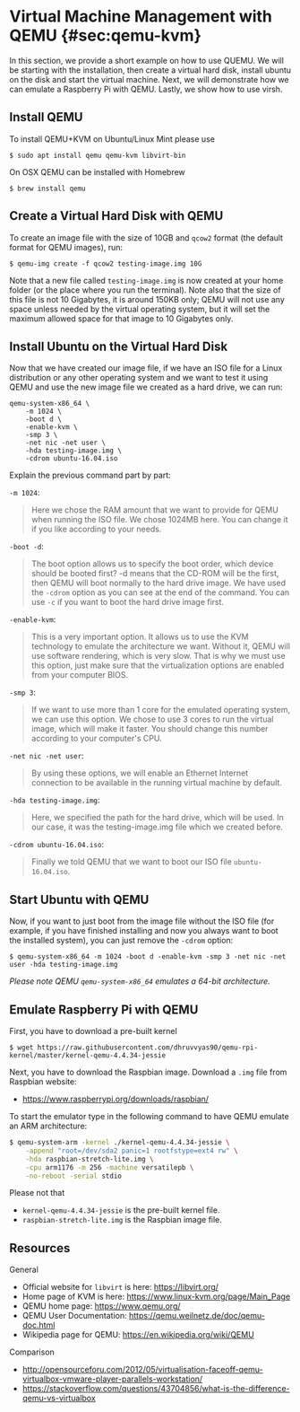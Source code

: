# Virtual Machine Management with QEMU {#sec:qemu-kvm}

In this section, we provide a short example on how to use QUEMU.  We
will be starting with the installation, then create a virtual hard
disk, install ubuntu on the disk and start the virtual machine. Next,
we will demonstrate how we can emulate a Raspberry Pi with QEMU.
Lastly, we show how to use virsh.

## Install QEMU

To install QEMU+KVM on Ubuntu/Linux Mint please use

    $ sudo apt install qemu qemu-kvm libvirt-bin

On OSX QEMU can be installed with Homebrew

    $ brew install qemu

## Create a Virtual Hard Disk with QEMU

To create an image file with the size of 10GB and `qcow2` format
(the default format for QEMU images), run:

    $ qemu-img create -f qcow2 testing-image.img 10G

Note that a new file called `testing-image.img` is now created at your
home folder (or the place where you run the terminal). Note also that
the size of this file is not 10 Gigabytes, it is around 150KB only; QEMU
will not use any space unless needed by the virtual operating system, but
it will set the maximum allowed space for that image to 10 Gigabytes
only.

## Install Ubuntu on the Virtual Hard Disk

Now that we have created our image file, if we have an ISO file for a
Linux distribution or any other operating system and we want to test it
using QEMU and use the new image file we created as a hard drive, we can
run:

    qemu-system-x86_64 \
        -m 1024 \
        -boot d \
        -enable-kvm \
        -smp 3 \
        -net nic -net user \
        -hda testing-image.img \
        -cdrom ubuntu-16.04.iso

Explain the previous command part by part:

`-m 1024`:

> Here we chose the RAM amount that we want to provide for QEMU when
> running the ISO file. We chose 1024MB here. You can change it if you
> like according to your needs.

`-boot -d`:

> The boot option allows us to specify the boot order, which device
> should be booted first? -d means that the CD-ROM will be the first,
> then QEMU will boot normally to the hard drive image. We have used the
> `-cdrom` option as you can see at the end of the command. You can use
> `-c` if you want to boot the hard drive image first.

`-enable-kvm`:

> This is a very important option. It allows us to use the KVM
> technology to emulate the architecture we want. Without it, QEMU will
> use software rendering, which is very slow. That is why we must use
> this option, just make sure that the virtualization options are
> enabled from your computer BIOS.

`-smp 3`:

> If we want to use more than 1 core for the emulated operating system,
> we can use this option. We chose to use 3 cores to run the virtual
> image, which will make it faster. You should change this number
> according to your computer's CPU.

`-net nic -net user`:

> By using these options, we will enable an Ethernet Internet connection
> to be available in the running virtual machine by default.

`-hda testing-image.img`:

> Here, we specified the path for the hard drive, which will be used. In
> our case, it was the testing-image.img file which we created before.

`-cdrom ubuntu-16.04.iso`:

> Finally we told QEMU that we want to boot our ISO file
> `ubuntu-16.04.iso`.

Start Ubuntu with QEMU
----------------------

Now, if you want to just boot from the image file without the ISO file
(for example, if you have finished installing and now you always want to
boot the installed system), you can just remove the `-cdrom` option:

    $ qemu-system-x86_64 -m 1024 -boot d -enable-kvm -smp 3 -net nic -net user -hda testing-image.img

*Please note QEMU `qemu-system-x86_64` emulates a 64-bit architecture.*

Emulate Raspberry Pi with QEMU
------------------------------

First, you have to download a pre-built kernel

    $ wget https://raw.githubusercontent.com/dhruvvyas90/qemu-rpi-kernel/master/kernel-qemu-4.4.34-jessie

Next, you have to download the Raspbian image. Download a `.img` file
from Raspbian website:

* <https://www.raspberrypi.org/downloads/raspbian/>

To start the emulator type in the following command to have QEMU
emulate an ARM architecture:


```bash
$ qemu-system-arm -kernel ./kernel-qemu-4.4.34-jessie \
    -append "root=/dev/sda2 panic=1 rootfstype=ext4 rw" \
    -hda raspbian-stretch-lite.img \
    -cpu arm1176 -m 256 -machine versatilepb \
    -no-reboot -serial stdio
```

Please not that

* `kernel-qemu-4.4.34-jessie` is the pre-built kernel file.
* `raspbian-stretch-lite.img` is the Raspbian image file.



Resources
---------

General

* Official website for `libvirt` is here: <https://libvirt.org/>
* Home page of KVM is here: <https://www.linux-kvm.org/page/Main_Page>
* QEMU home page: <https://www.qemu.org/>
* QEMU User Documentation: <https://qemu.weilnetz.de/doc/qemu-doc.html>
* Wikipedia page for QEMU: <https://en.wikipedia.org/wiki/QEMU>

Comparison

* <http://opensourceforu.com/2012/05/virtualisation-faceoff-qemu-virtualbox-vmware-player-parallels-workstation/>
* <https://stackoverflow.com/questions/43704856/what-is-the-difference-qemu-vs-virtualbox>
